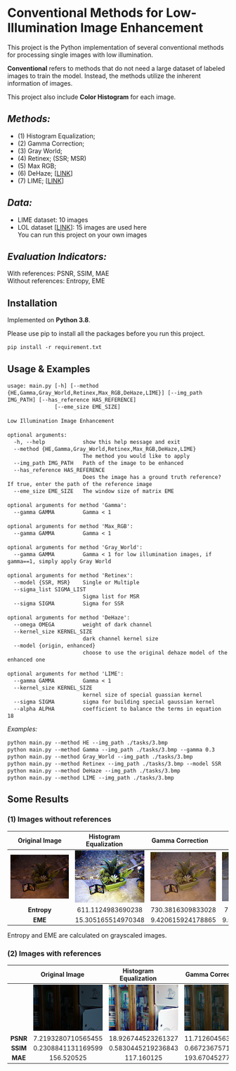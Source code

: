 # Conventional Methods for Low-Illumination Image Enhancement
This project is the Python implementation of
several conventional methods for processing
single images with low illumination.


**Conventional** refers to methods that do not need a large dataset of labeled
images to train the model. Instead, the methods utilize 
the inherent information of images.

This project also include **Color Histogram** for each image.

## *Methods:* 
* (1) Histogram Equalization; 
* (2) Gamma Correction;
* (3) Gray World;
* (4) Retinex; (SSR; MSR)
* (5) Max RGB; 
* (6) DeHaze; [[LINK](https://ieeexplore.ieee.org/document/6012107)]
* (7) LIME; [[LINK](https://ieeexplore.ieee.org/abstract/document/7782813)]

## *Data:* 
* LIME dataset: 10 images
* LOL dataset [[LINK](https://daooshee.github.io/BMVC2018website/)]: 15 images are used here  
  You can run this project on your own images

## *Evaluation Indicators:* 
With references: PSNR, SSIM, MAE  
Without references:  Entropy, EME



## Installation
Implemented on **Python 3.8**. 

Please use pip to install all the packages before you run this project.
```
pip install -r requirement.txt
```
## Usage & Examples
```
usage: main.py [-h] [--method {HE,Gamma,Gray_World,Retinex,Max_RGB,DeHaze,LIME}] [--img_path IMG_PATH] [--has_reference HAS_REFERENCE]
               [--eme_size EME_SIZE]

Low Illumination Image Enhancement

optional arguments:
  -h, --help            show this help message and exit
  --method {HE,Gamma,Gray_World,Retinex,Max_RGB,DeHaze,LIME}
                        The method you would like to apply
  --img_path IMG_PATH   Path of the image to be enhanced
  --has_reference HAS_REFERENCE
                        Does the image has a ground truth reference? If true, enter the path of the reference image
  --eme_size EME_SIZE   The window size of matrix EME

optional arguments for method 'Gamma':
  --gamma GAMMA         Gamma < 1

optional arguments for method 'Max_RGB':
  --gamma GAMMA         Gamma < 1
  
optional arguments for method 'Gray_World':
  --gamma GAMMA         Gamma < 1 for low illumination images, if gamma==1, simply apply Gray World

optional arguments for method 'Retinex':
  --model {SSR, MSR}    Single or Multiple
  --sigma_list SIGMA_LIST
                        Sigma list for MSR
  --sigma SIGMA         Sigma for SSR

optional arguments for method 'DeHaze':
  --omega OMEGA         weight of dark channel
  --kernel_size KERNEL_SIZE
                        dark channel kernel size
  --model {origin, enhanced} 
                        choose to use the original dehaze model of the enhanced one

optional arguments for method 'LIME': 
  --gamma GAMMA         Gamma < 1  
  --kernel_size KERNEL_SIZE
                        kernel size of special guassian kernel
  --sigma SIGMA         sigma for building special gaussian kernel                                                                           
  --alpha ALPHA         coefficient to balance the terms in equation 18
```
*Examples:*
```
python main.py --method HE --img_path ./tasks/3.bmp
python main.py --method Gamma --img_path ./tasks/3.bmp --gamma 0.3
python main.py --method Gray_World --img_path ./tasks/3.bmp 
python main.py --method Retinex --img_path ./tasks/3.bmp --model SSR
python main.py --method DeHaze --img_path ./tasks/3.bmp 
python main.py --method LIME --img_path ./tasks/3.bmp
```

## Some Results
### (1) Images without references
Original Image  <div style="width: 100pt">           |  <div style="width: 100pt">Histogram Equalization  | <div style="width: 100pt"> Gamma Correction | <div style="width: 100pt">Gray World |<div style="width: 100pt"> Retinex-SSR |<div style="width: 100pt"> Retinex-MSR) |<div style="width: 100pt"> Max RGB |<div style="width: 100pt"> DeHaze| <div style="width: 100pt">LIME |
:-------------------------:|:-------------------------:|:-------------------------:|:-------------------------:|:-------------------------:|:-------------------------:|:-------------------------:|:-------------------------:|:-------------------------:
 ![](tasks/3.bmp) |  ![](show/nonref_HE.png)|![](show/nonref_Gamma.png) |![](show/nonref_Gray_World.png)|![](show/nonref_SSR.png)|![](show/nonref_MSR.png)|![](show/nonref_Max_RGB.png)|![](show/nonref_DeHaze.png)|![](show/nonref_LIME.png)
**Entropy**  | 611.1124983690238 | 730.3816309833028 | 706.263281421345 |636.036593322102|585.1020636647495| 654.0260442891583|657.5397980870036|742.1913111124674
**EME**  | 15.305165514970348 | 9.420615924178865 |  9.592785267042633 |4.0243145405342675|3.0018271371980196|7.566815617221303|13.392978947612137|13.100082303554595

Entropy and EME are calculated on grayscaled images.

### (2) Images with references

<img width=200/>|<div style="width: 100pt">Original Image             | <div style="width: 100pt"> Histogram Equalization  | <div style="width: 100pt"> Gamma Correction |<div style="width: 100pt"> Gray World |<div style="width: 100pt"> Retinex-SSR |<div style="width: 100pt"> Retinex-MSR) |<div style="width: 100pt"> Max RGB |<div style="width: 100pt"> DeHaze-Enhanced| <div style="width: 100pt">LIME |<div style="width: 100pt"> Reference
:-------------------------:|:-------------------------:|:-------------------------:|:-------------------------:|:-------------------------:|:-------------------------:|:-------------------------:|:-------------------------:|:-------------------------:|:-------------------------:|:-------------------------:
![]() | ![](test/1.png)|![](show/ref_HE.png)|![](show/ref_Gamma.png)|![](show/ref_Gray_World.png)|![](show/ref_SSR.png)|![](show/ref_MSR.png)|![](show/ref_Max_RGB.png)|![](show/ref_DeHaze.png)|![](show/ref_LIME.png)|![](test_ref/1.png)
**PSNR**  | 7.2193280710565455 |18.926744523261327|11.712604563144748|11.646687482226309|15.88358444752949|14.576818280920634|14.390773497344718|11.711098364463519|12.617874619904484|\
**SSIM**  |0.2308841131169599 |0.5830445219236843|0.6672367571607071|0.662676211725519|0.6726973168310817|0.6625939161812796|0.6212743980777758|0.5819588034721623|0.6394874942870507|\
**MAE**  |156.520525| 117.160125|193.67045277777777|193.73516805555556|80.31700694444444|76.13896944444444|191.804525|199.20753472222222|196.52864305555556|\

